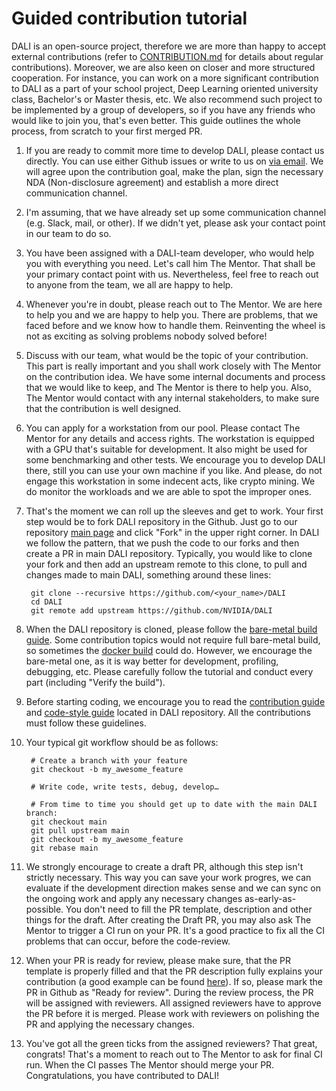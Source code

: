 # Guided contribution tutorial

DALI is an open-source project, therefore we are more than happy to accept external contributions (refer to [CONTRIBUTION.md](https://github.com/NVIDIA/DALI/blob/main/CONTRIBUTING.md) for details about regular contributions). Moreover, we are also keen on closer and more structured cooperation. For instance, you can work on a more significant contribution to DALI as a part of your school project, Deep Learning oriented university class, Bachelor's or Master thesis, etc. We also recommend such project to be implemented by a group of developers, so if you have any friends who would like to join you, that's even better. This guide outlines the whole process, from scratch to your first merged PR.

1. If you are ready to commit more time to develop DALI, please contact us directly. You can use either Github issues or write to us on [via email](mailto:dali-team@nvidia.com). We will agree upon the contribution goal, make the plan, sign the necessary NDA (Non-disclosure agreement) and establish a more direct communication channel.
1. I'm assuming, that we have already set up some communication channel (e.g. Slack, mail, or other). If we didn't yet, please ask your contact point in our team to do so.
1. You have been assigned with a DALI-team developer, who would help you with everything you need. Let's call him The Mentor. That shall be your primary contact point with us. Nevertheless, feel free to reach out to anyone from the team, we all are happy to help.
1. Whenever you're in doubt, please reach out to The Mentor. We are here to help you and we are happy to help you. There are problems, that we faced before and we know how to handle them. Reinventing the wheel is not as exciting as solving problems nobody solved before!
1. Discuss with our team, what would be the topic of your contribution. This part is really important and you shall work closely with The Mentor on the contribution idea. We have some internal documents and process that we would like to keep, and The Mentor is there to help you. Also, The Mentor would contact with any internal stakeholders, to make sure that the contribution is well designed.
1. You can apply for a workstation from our pool. Please contact The Mentor for any details and access rights. The workstation is equipped with a GPU that's suitable for development. It also might be used for some benchmarking and other tests. We encourage you to develop DALI there, still you can use your own machine if you like. And please, do not engage this workstation in some indecent acts, like crypto mining. We do monitor the workloads and we are able to spot the improper ones.
1. That's the moment we can roll up the sleeves and get to work. Your first step would be to fork DALI repository in the Github. Just go to our repository [main page](https://github.com/NVIDIA/DALI) and click "Fork" in the upper right corner. In DALI we follow the pattern, that we push the code to our forks and then create a PR in main DALI repository. Typically, you would like to clone your fork and then add an upstream remote to this clone, to pull and changes made to main DALI, something around these lines:

        git clone --recursive https://github.com/<your_name>/DALI
        cd DALI
        git remote add upstream https://github.com/NVIDIA/DALI

1. When the DALI repository is cloned, please follow the [bare-metal build guide](https://docs.nvidia.com/deeplearning/dali/main-user-guide/docs/compilation.html#bare-metal-build). Some contribution topics would not require full bare-metal build, so sometimes the [docker build](https://docs.nvidia.com/deeplearning/dali/main-user-guide/docs/compilation.html#using-docker-builder-recommended) could do. However, we encourage the bare-metal one, as it is way better for development, profiling, debugging, etc. Please carefully follow the tutorial and conduct every part (including "Verify the build").
1. Before starting coding, we encourage you to read the [contribution guide](https://github.com/NVIDIA/DALI/blob/main/CONTRIBUTING.md) and [code-style guide](https://github.com/NVIDIA/DALI/blob/main/STYLE_GUIDE.md) located in DALI repository. All the contributions must follow these guidelines.
1. Your typical git workflow should be as follows:

        # Create a branch with your feature
        git checkout -b my_awesome_feature

        # Write code, write tests, debug, develop…

        # From time to time you should get up to date with the main DALI branch:
        git checkout main
        git pull upstream main
        git checkout -b my_awesome_feature
        git rebase main

1. We strongly encourage to create a draft PR, although this step isn't strictly necessary. This way you can save your work progres, we can evaluate if the development direction makes sense and we can sync on the ongoing work and apply any necessary changes as-early-as-possible. You don't need to fill the PR template, description and other things for the draft. After creating the Draft PR, you may also ask The Mentor to trigger a CI run on your PR. It's a good practice to fix all the CI problems that can occur, before the code-review.
1. When your PR is ready for review, please make sure, that the PR template is properly filled and that the PR description fully explains your contribution (a good example can be found [here](https://github.com/NVIDIA/DALI/pull/3557)). If so, please mark the PR in Github as "Ready for review". During the review process, the PR will be assigned with reviewers. All assigned reviewers have to approve the PR before it is merged. Please work with reviewers on polishing the PR and applying the necessary changes.
1. You've got all the green ticks from the assigned reviewers? That great, congrats! That's a moment to reach out to The Mentor to ask for final CI run. When the CI passes The Mentor should merge your PR. Congratulations, you have contributed to DALI!

